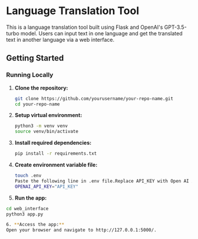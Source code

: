 # Language Translation Tool

This is a language translation tool built using Flask and OpenAI's GPT-3.5-turbo model. Users can input text in one language and get the translated text in another language via a web interface.

## Getting Started

### Running Locally

1. **Clone the repository:**

   ```bash
   git clone https://github.com/yourusername/your-repo-name.git
   cd your-repo-name

2. **Setup virtual environment:**

   ```bash
   python3 -m venv venv
   source venv/bin/activate
   
3. **Install required dependencies:**

   ```bash
   pip install -r requirements.txt

4. **Create environment variable file:**

   ```bash
   touch .env
   Paste the following line in .env file.Replace API_KEY with Open AI API key
   OPENAI_API_KEY="API_KEY"

5.  **Run the app:**

   ```bash
   cd web_interface
   python3 app.py
   
6. **Access the app:**
   Open your browser and navigate to http://127.0.0.1:5000/.

   
   
